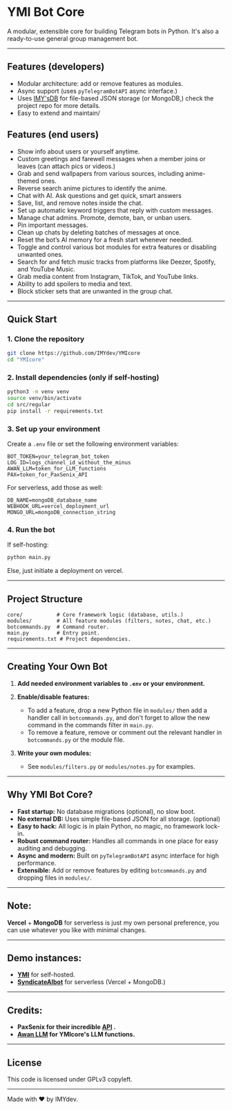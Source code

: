 # YMI Bot Core

A modular, extensible core for building Telegram bots in Python.
It's also a ready-to-use general group management bot.

---
## Features (developers)
- Modular architecture: add or remove features as modules.
- Async support (uses `pyTelegramBotAPI` async interface.)
- Uses [IMY'sDB](https://github.com/IMYdev/IMY-sDB/) for file-based JSON storage (or MongoDB,) check the project repo for more details.
- Easy to extend and maintain/

## Features (end users)
- Show info about users or yourself anytime.
- Custom greetings and farewell messages when a member joins or leaves (can attach pics or videos.)
- Grab and send wallpapers from various sources, including anime-themed ones.
- Reverse search anime pictures to identify the anime.
- Chat with AI. Ask questions and get quick, smart answers  
- Save, list, and remove notes inside the chat.
- Set up automatic keyword triggers that reply with custom messages.
- Manage chat admins. Promote, demote, ban, or unban users.
- Pin important messages.
- Clean up chats by deleting batches of messages at once.
- Reset the bot’s AI memory for a fresh start whenever needed.
- Toggle and control various bot modules for extra features or disabling unwanted ones.
- Search for and fetch music tracks from platforms like Deezer, Spotify, and YouTube Music.
- Grab media content from Instagram, TikTok, and YouTube links.
- Ability to add spoilers to media and text.
- Block sticker sets that are unwanted in the group chat.

---


## Quick Start

### 1. Clone the repository
```zsh
git clone https://github.com/IMYdev/YMIcore
cd "YMIcore"
```

### 2. Install dependencies (only if self-hosting)
```zsh
python3 -m venv venv
source venv/bin/activate
cd src/regular
pip install -r requirements.txt
```

### 3. Set up your environment
Create a `.env` file or set the following environment variables:
```
BOT_TOKEN=your_telegram_bot_token
LOG_ID=logs_channel_id_without_the_minus
AWAN_LLM=token_for_LLM_functions
PAX=token_for_PaxSenix_API
```
For serverless, add those as well:
```
DB_NAME=mongoDB_database_name
WEBHOOK_URL=vercel_deployment_url
MONGO_URL=mongoDB_connection_string
```


### 4. Run the bot
If self-hosting:
```zsh
python main.py
```
Else, just initiate a deployment on vercel.

---
## Project Structure
```
core/           # Core framework logic (database, utils.)
modules/        # All feature modules (filters, notes, chat, etc.)
botcommands.py  # Command router.
main.py         # Entry point.
requirements.txt # Project dependencies.
```
---

## Creating Your Own Bot
1. **Add needed environment variables to `.env` or your environment.**

2. **Enable/disable features:**
   - To add a feature, drop a new Python file in `modules/` then add a handler call in `botcommands.py`, and don't forget to allow the new command in the commands filter in `main.py`.
   - To remove a feature, remove or comment out the relevant handler in `botcommands.py` or the module file.
3. **Write your own modules:**
   - See `modules/filters.py` or `modules/notes.py` for examples.
---

## Why YMI Bot Core?
- **Fast startup:** No database migrations (optional), no slow boot.
- **No external DB:** Uses simple file-based JSON for all storage. (optional)
- **Easy to hack:** All logic is in plain Python, no magic, no framework lock-in.
- **Robust command router:** Handles all commands in one place for easy auditing and debugging.
- **Async and modern:** Built on `pyTelegramBotAPI` async interface for high performance.
- **Extensible:** Add or remove features by editing `botcommands.py` and dropping files in `modules/`.
---

## Note:
**Vercel** + **MongoDB** for serverless is just my own personal preference, you can use whatever you like with minimal changes.

---
## Demo instances:
- **[YMI](https://t.me/youmnairisbot)** for self-hosted.
- **[SyndicateAIbot](https://t.me/ProjectZ_mind_control_delete_bot)** for serverless (Vercel + MongoDB.)
---
## Credits: 
- **PaxSenix for their incredible [API](https://api.paxsenix.org/) .**
- **[Awan LLM](https://www.awanllm.com/) for YMIcore's LLM functions.**
---
## License
This code is licensed under GPLv3 copyleft.

---
Made with ❤️ by IMYdev.
